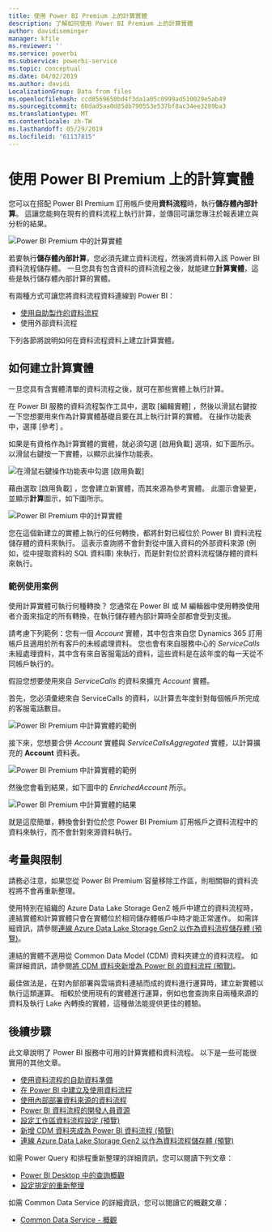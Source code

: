 ```yaml
---
title: 使用 Power BI Premium 上的計算實體
description: 了解如何使用 Power BI Premium 上的計算實體
author: davidiseminger
manager: kfile
ms.reviewer: ''
ms.service: powerbi
ms.subservice: powerbi-service
ms.topic: conceptual
ms.date: 04/02/2019
ms.author: davidi
LocalizationGroup: Data from files
ms.openlocfilehash: ccd8569650bd4f3da1a05c0999ad510029e5ab49
ms.sourcegitcommit: 60dad5aa0d85db790553e537bf8ac34ee3289ba3
ms.translationtype: MT
ms.contentlocale: zh-TW
ms.lasthandoff: 05/29/2019
ms.locfileid: "61137815"
---
```

# <a name="using-computed-entities-on-power-bi-premium"></a>使用 Power BI Premium 上的計算實體

您可以在搭配 Power BI Premium 訂用帳戶使用**資料流程**時，執行**儲存體內部計算**。 這讓您能夠在現有的資料流程上執行計算，並傳回可讓您專注於報表建立與分析的結果。 

![Power BI Premium 中的計算實體](media/service-dataflows-computed-entities-premium/computed-entities-premium_00.png)

若要執行**儲存體內部計算**，您必須先建立資料流程，然後將資料帶入該 Power BI 資料流程儲存體。 一旦您具有包含資料的資料流程之後，就能建立**計算實體**，這些是執行儲存體內部計算的實體。 

有兩種方式可讓您將資料流程資料連線到 Power BI：

* [使用自助製作的資料流程](service-dataflows-create-use.md)
* 使用外部資料流程

下列各節將說明如何在資料流程資料上建立計算實體。

## <a name="how-to-create-computed-entities"></a>如何建立計算實體 

一旦您具有含實體清單的資料流程之後，就可在那些實體上執行計算。

在 Power BI 服務的資料流程製作工具中，選取 [編輯實體]  ，然後以滑鼠右鍵按一下您想要用來作為計算實體基礎且要在其上執行計算的實體。 在操作功能表中，選擇 [參考]  。

如果是有資格作為計算實體的實體，就必須勾選 [啟用負載]  選項，如下圖所示。 以滑鼠右鍵按一下實體，以顯示此操作功能表。

![在滑鼠右鍵操作功能表中勾選 [啟用負載]](media/service-dataflows-computed-entities-premium/computed-entities-premium_01.png)

藉由選取 [啟用負載]  ，您會建立新實體，而其來源為參考實體。 此圖示會變更，並顯示**計算**圖示，如下圖所示。

![Power BI Premium 中的計算實體](media/service-dataflows-computed-entities-premium/computed-entities-premium_00.png)

您在這個新建立的實體上執行的任何轉換，都將針對已經位於 Power BI 資料流程儲存體的資料來執行。 這表示查詢將不會針對從中匯入資料的外部資料來源 (例如，從中提取資料的 SQL 資料庫) 來執行，而是針對位於資料流程儲存體的資料來執行。

### <a name="example-use-cases"></a>範例使用案例
使用計算實體可執行何種轉換？ 您通常在 Power BI 或 M 編輯器中使用轉換使用者介面來指定的所有轉換，在執行儲存體內部計算時全部都會受到支援。 

請考慮下列範例：您有一個 *Account* 實體，其中包含來自您 Dynamics 365 訂用帳戶且適用於所有客戶的未經處理資料。 您也會有來自服務中心的 *ServiceCalls* 未經處理資料，其中含有來自客服電話的資料，這些資料是在該年度的每一天從不同帳戶執行的。

假設您想要使用來自 *ServiceCalls* 的資料來擴充 *Account* 實體。 

首先，您必須彙總來自 ServiceCalls 的資料，以計算去年度針對每個帳戶所完成的客服電話數目。 

![Power BI Premium 中計算實體的範例](media/service-dataflows-computed-entities-premium/computed-entities-premium_02.png)

接下來，您想要合併 *Account* 實體與 *ServiceCallsAggregated* 實體，以計算擴充的 **Account** 資料表。

![Power BI Premium 中計算實體的範例](media/service-dataflows-computed-entities-premium/computed-entities-premium_03.png)

然後您會看到結果，如下圖中的 *EnrichedAccount* 所示。

![Power BI Premium 中計算實體的結果](media/service-dataflows-computed-entities-premium/computed-entities-premium_04.png)

就是這麼簡單，轉換會針對位於您 Power BI Premium 訂用帳戶之資料流程中的資料來執行，而不會針對來源資料執行。

## <a name="considerations-and-limitations"></a>考量與限制

請務必注意，如果您從 Power BI Premium 容量移除工作區，則相關聯的資料流程將不會再重新整理。 

使用特別在組織的 Azure Data Lake Storage Gen2 帳戶中建立的資料流程時，連結實體和計算實體只會在實體位於相同儲存體帳戶中時才能正常運作。 如需詳細資訊，請參閱[連線 Azure Data Lake Storage Gen2 以作為資料流程儲存體 (預覽)](service-dataflows-connect-azure-data-lake-storage-gen2.md)。

連結的實體不適用從 Common Data Model (CDM) 資料夾建立的資料流程。 如需詳細資訊，請參閱[將 CDM 資料夾新增為 Power BI 的資料流程 (預覽)](service-dataflows-add-cdm-folder.md)。

最佳做法是，在對內部部署與雲端資料連結而成的資料進行運算時，建立新實體以執行這類運算。 相較於使用現有的實體進行運算，例如也會查詢來自兩種來源的資料及執行 Lake 內轉換的實體，這種做法能提供更佳的體驗。

## <a name="next-steps"></a>後續步驟

此文章說明了 Power BI 服務中可用的計算實體和資料流程。 以下是一些可能很實用的其他文章。

* [使用資料流程的自助資料準備](service-dataflows-overview.md)
* [在 Power BI 中建立及使用資料流程](service-dataflows-create-use.md)
* [使用內部部署資料來源的資料流程](service-dataflows-on-premises-gateways.md)
* [Power BI 資料流程的開發人員資源](service-dataflows-developer-resources.md)
* [設定工作區資料流程設定 (預覽)](service-dataflows-configure-workspace-storage-settings.md)
* [新增 CDM 資料夾成為 Power BI 資料流程 (預覽)](service-dataflows-add-cdm-folder.md)
* [連線 Azure Data Lake Storage Gen2 以作為資料流程儲存體 (預覽)](service-dataflows-connect-azure-data-lake-storage-gen2.md)

如需 Power Query 和排程重新整理的詳細資訊，您可以閱讀下列文章：
* [Power BI Desktop 中的查詢概觀](desktop-query-overview.md)
* [設定排定的重新整理](refresh-scheduled-refresh.md)

如需 Common Data Service 的詳細資訊，您可以閱讀它的概觀文章：
* [Common Data Service - 概觀](https://docs.microsoft.com/powerapps/common-data-model/overview)

